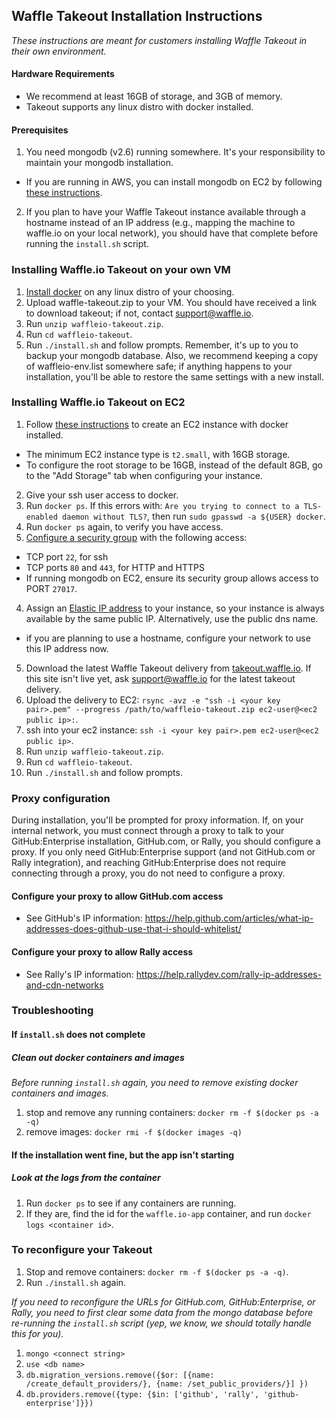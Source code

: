 ## Waffle Takeout Installation Instructions
_These instructions are meant for customers installing Waffle Takeout in their own environment._

#### Hardware Requirements
 - We recommend at least 16GB of storage, and 3GB of memory.
 - Takeout supports any linux distro with docker installed.
 
#### Prerequisites
1. You need mongodb (v2.6) running somewhere. It's your responsibility to maintain your mongodb installation.
  - If you are running in AWS, you can install mongodb on EC2 by following [these instructions](http://docs.mongodb.org/ecosystem/platforms/amazon-ec2/).
2. If you plan to have your Waffle Takeout instance available through a hostname instead of an IP address (e.g., mapping the machine to waffle.io on your local network), you should have that complete before running the `install.sh` script.

### Installing Waffle.io Takeout on your own VM
1. [Install docker](http://docs.docker.com/installation/) on any linux distro of your choosing.
2. Upload waffle-takeout.zip to your VM. You should have received a link to download takeout; if not, contact support@waffle.io.
3. Run `unzip waffleio-takeout.zip`.
4. Run `cd waffleio-takeout`.
5. Run `./install.sh` and follow prompts.
Remember, it's up to you to backup your mongodb database. Also, we recommend keeping a copy of waffleio-env.list somewhere safe; if anything happens to your installation, you'll be able to restore the same settings with a new install.

### Installing Waffle.io Takeout on EC2

1. Follow [these instructions](https://docs.docker.com/installation/amazon/) to create an EC2 instance with docker installed.
  - The minimum EC2 instance type is `t2.small`, with 16GB storage.
  - To configure the root storage to be 16GB, instead of the default 8GB, go to the "Add Storage" tab when configuring your instance.

2. Give your ssh user access to docker.
  1. Run `docker ps`. If this errors with: `Are you trying to connect to a TLS-enabled daemon without TLS?`, then run `sudo gpasswd -a ${USER} docker`.
  2. Run `docker ps` again, to verify you have access.
3. [Configure a security group](http://docs.aws.amazon.com/AWSEC2/latest/UserGuide/AccessingInstancesLinux.html) with the following access:
  - TCP port `22`, for ssh
  - TCP ports `80` and `443`, for HTTP and HTTPS
  - If running mongodb on EC2, ensure its security group allows access to PORT `27017`.
4. Assign an [Elastic IP address](http://docs.aws.amazon.com/AWSEC2/latest/UserGuide/elastic-ip-addresses-eip.html) to your instance, so your instance is always available by the same public IP. Alternatively, use the public dns name.
  - if you are planning to use a hostname, configure your network to use this IP address now.
5. Download the latest Waffle Takeout delivery from [takeout.waffle.io](https://takeout.waffle.io). If this site isn't live yet, ask support@waffle.io for the latest takeout delivery.
6. Upload the delivery to EC2: `rsync -avz -e "ssh -i <your key pair>.pem" --progress /path/to/waffleio-takeout.zip ec2-user@<ec2 public ip>:`.
7. ssh into your ec2 instance: `ssh -i <your key pair>.pem ec2-user@<ec2 public ip>`.
8. Run `unzip waffleio-takeout.zip`.
9. Run `cd waffleio-takeout`.
10. Run `./install.sh` and follow prompts.

### Proxy configuration

During installation, you'll be prompted for proxy information. If, on your internal network, you must connect through a proxy to talk to your GitHub:Enterprise installation, GitHub.com, or Rally, you should configure a proxy. If you only need GitHub:Enterprise support (and not GitHub.com or Rally integration), and reaching GitHub:Enterprise does not require connecting through a proxy, you do not need to configure a proxy.

#### Configure your proxy to allow GitHub.com access
- See GitHub's IP information: https://help.github.com/articles/what-ip-addresses-does-github-use-that-i-should-whitelist/

#### Configure your proxy to allow Rally access
- See Rally's IP information: https://help.rallydev.com/rally-ip-addresses-and-cdn-networks

### Troubleshooting

#### If `install.sh` does not complete

##### Clean out docker containers and images
_Before running `install.sh` again, you need to remove existing docker containers and images._

1. stop and remove any running containers: `docker rm -f $(docker ps -a -q)`
3. remove images: `docker rmi -f $(docker images -q)`

#### If the installation went fine, but the app isn't starting

##### Look at the logs from the container
1. Run `docker ps` to see if any containers are running.
2. If they are, find the id for the `waffle.io-app` container, and run `docker logs <container id>`.

### To reconfigure your Takeout
1. Stop and remove containers: `docker rm -f $(docker ps -a -q)`.
2. Run `./install.sh` again.

_If you need to reconfigure the URLs for GitHub.com, GitHub:Enterprise, or Rally, you need to first clear some data from the mongo database before re-running the `install.sh` script (yep, we know, we should totally handle this for you)._

1. `mongo <connect string>`
2. `use <db name>`
3. `db.migration_versions.remove({$or: [{name: /create_default_providers/}, {name: /set_public_providers/}] })`
4. `db.providers.remove({type: {$in: ['github', 'rally', 'github-enterprise']}})`
